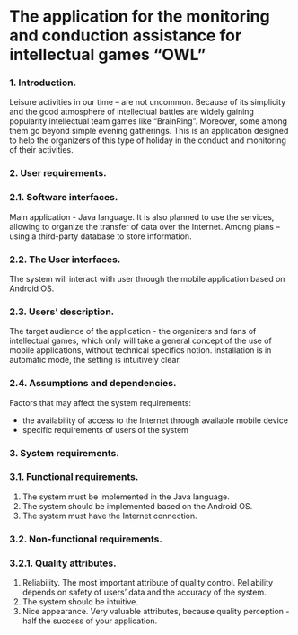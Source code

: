 # The application for the monitoring and conduction assistance for intellectual games “OWL”
### 1.	Introduction.
Leisure activities in our time – are not uncommon. Because of its simplicity and the good atmosphere of intellectual battles are widely gaining popularity intellectual team games like “BrainRing”. Moreover, some among them go beyond simple evening gatherings. This is an application designed to help the organizers of this type of holiday in the conduct and monitoring of their activities.

### 2.	User requirements.
###  2.1.	Software interfaces.
Main application - Java language. It is also planned to use the services, allowing to organize the transfer of data over the Internet. Among plans – using a third-party database to store information.
###  2.2.	The User interfaces.
The system will interact with user through the mobile application based on Android OS.
###  2.3.	Users’ description.
The target audience of the application - the organizers and fans of intellectual games, which only will take a general concept of the use of mobile applications, without technical specifics notion. Installation is in automatic mode, the setting is intuitively clear.
###  2.4.	Assumptions and dependencies.
Factors that may affect the system requirements:
-	the availability of access to the Internet through available mobile device 
- specific requirements of users of the system

### 3.	System requirements.
###  3.1.	Functional requirements.
1.	The system must be implemented in the Java language.
2.	The system should be implemented based on the Android OS.
3.	The system must have the Internet connection.

###  3.2.	Non-functional requirements.
###   3.2.1.	Quality attributes.
1.	Reliability.
The most important attribute of quality control. Reliability depends on safety of users’ data and the accuracy of the system.
2.	The system should be intuitive.
3.	Nice appearance.
Very valuable attributes, because quality perception - half the success of your application.
